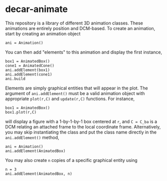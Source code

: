# decar-animate

This repository is a library of different 3D animation classes. These animations are entirely position and DCM-based. To create an animation, start by creating an animation object

    ani = Animation()

You can then add "elements" to this animation and display the first instance,

    box1 = AnimatedBox()
    cone1 = AnimatedCone()
    ani.addElement(box1)
    ani.addElement(cone1)
    ani.build
    
Elements are simply graphical entities that will appear in the plot. The argument of `ani.addElement()` must be a valid animation object with appropriate `plot(r,C)` and `update(r,C)` functions. For instance,

    box1 = AnimatedBox()
    box1.plot(r,C)

will display a figure with a 1-by-1-by-1 box centered at `r`, and `C = C_ba` is a DCM relating an attached frame to the local coordinate frame. Alternatively, you may skip instantiating the class and put the class name directly in the `ani.addElement()` method,

    ani = Animation()
    ani.addElement(AnimatedBox)
    
You may also create `n` copies of a specific graphical entity using

    n = 3
    ani.addElement(AnimatedBox, n)

